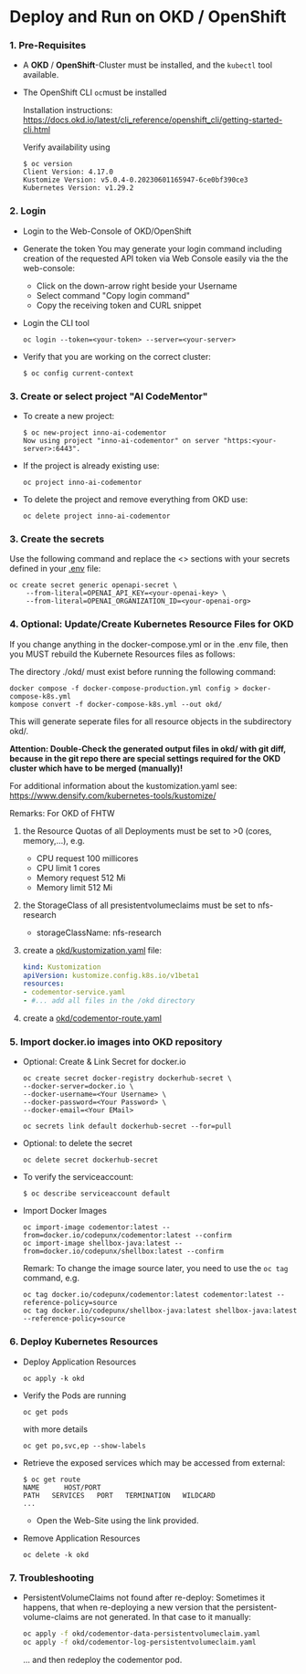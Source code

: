 # Deploy and Run on OKD / OpenShift

### 1. Pre-Requisites

- A **OKD** / **OpenShift**-Cluster must be installed, and the ```kubectl``` tool available.  

- The OpenShift CLI ```oc```must be installed

    Installation instructions: https://docs.okd.io/latest/cli_reference/openshift_cli/getting-started-cli.html

    Verify availability using
    ```shell
    $ oc version
    Client Version: 4.17.0
    Kustomize Version: v5.0.4-0.20230601165947-6ce0bf390ce3
    Kubernetes Version: v1.29.2
    ```

### 2. Login

* Login to the Web-Console of OKD/OpenShift

* Generate the token
You may generate your login command including creation of the requested API token via Web Console easily via the the web-console:
    - Click on the down-arrow right beside your Username
    - Select command "Copy login command"
    - Copy the receiving token and CURL snippet

* Login the CLI tool
    ```shell
    oc login --token=<your-token> --server=<your-server>
    ```

* Verify that you are working on the correct cluster:
    ```shell
    $ oc config current-context
    ```

### 3. Create or select project "AI CodeMentor"

- To create a new project:
    ```shell
    $ oc new-project inno-ai-codementor
    Now using project "inno-ai-codementor" on server "https:<your-server>:6443".
    ```

- If the project is already existing use:
    ```shell
    oc project inno-ai-codementor
    ```

- To delete the project and remove everything from OKD use:
    ```shell
    oc delete project inno-ai-codementor
    ```

### 3. Create the secrets

Use the following command and replace the <> sections with your secrets defined in your [.env](.env) file:

```shell
oc create secret generic openapi-secret \
    --from-literal=OPENAI_API_KEY=<your-openai-key> \
    --from-literal=OPENAI_ORGANIZATION_ID=<your-openai-org> 
```

### 4. Optional: Update/Create Kubernetes Resource Files for OKD

If you change anything in the docker-compose.yml or in the .env file, then you MUST rebuild the Kubernete Resources files as follows:

The directory ./okd/ must exist before running the following command:

```shell
docker compose -f docker-compose-production.yml config > docker-compose-k8s.yml
kompose convert -f docker-compose-k8s.yml --out okd/
```
This will generate seperate files for all resource objects in the subdirectory okd/.  

**Attention: Double-Check the generated output files in okd/ with git diff, because in the git repo there are
special settings required for the OKD cluster which have to be merged (manually)!**

For additional information about the kustomization.yaml see: https://www.densify.com/kubernetes-tools/kustomize/

Remarks: For OKD of FHTW 
1. the Resource Quotas of all Deployments must be set to >0 (cores, memory,...), e.g.
    - CPU request 100 millicores
    - CPU limit 1 cores
    - Memory request 512 Mi
    - Memory limit 512 Mi

2. the StorageClass of all presistentvolumeclaims must be set to nfs-research
    - storageClassName: nfs-research

3. create a [okd/kustomization.yaml](../okd/kustomization.yaml) file:
    ```yaml
    kind: Kustomization
    apiVersion: kustomize.config.k8s.io/v1beta1
    resources:
    - codementor-service.yaml
    - #... add all files in the /okd directory
    ```

4. create a [okd/codementor-route.yaml](../okd/codementor-route.yaml) 

### 5. Import docker.io images into OKD repository

* Optional: Create & Link Secret for docker.io
    ```shell
    oc create secret docker-registry dockerhub-secret \
    --docker-server=docker.io \
    --docker-username=<Your Username> \
    --docker-password=<Your Password> \
    --docker-email=<Your EMail>

    oc secrets link default dockerhub-secret --for=pull
    ```

* Optional: to delete the secret
    ```shell
    oc delete secret dockerhub-secret
    ```

* To verify the serviceaccount:

    ```shell
    $ oc describe serviceaccount default
    ```

* Import Docker Images
    ```shell
    oc import-image codementor:latest --from=docker.io/codepunx/codementor:latest --confirm
    oc import-image shellbox-java:latest --from=docker.io/codepunx/shellbox:latest --confirm
    ```

    Remark: To change the image source later, you need to use the ```oc tag``` command, e.g.
    ```shell
    oc tag docker.io/codepunx/codementor:latest codementor:latest --reference-policy=source
    oc tag docker.io/codepunx/shellbox-java:latest shellbox-java:latest --reference-policy=source
    ```


### 6. Deploy Kubernetes Resources

* Deploy Application Resources
    ```shell
    oc apply -k okd
    ```

* Verify the Pods are running
    ```shell
    oc get pods
    ```
    with more details
    ```shell
    oc get po,svc,ep --show-labels
    ```

* Retrieve the exposed services which may be accessed from external:
    ```shell
    $ oc get route
    NAME      HOST/PORT                                                              PATH   SERVICES   PORT   TERMINATION   WILDCARD
    ...
    ```
    - Open the Web-Site using the link provided.

* Remove Application Resources
    ```shell
    oc delete -k okd
    ```

### 7. Troubleshooting

* PersistentVolumeClaims not found after re-deploy:
    Sometimes it happens, that when re-deploying a new version that the persistent-volume-claims are not generated. In that case to it manually:

    ```sh
    oc apply -f okd/codementor-data-persistentvolumeclaim.yaml 
    oc apply -f okd/codementor-log-persistentvolumeclaim.yaml 
    ```
    ... and then redeploy the codementor pod.
